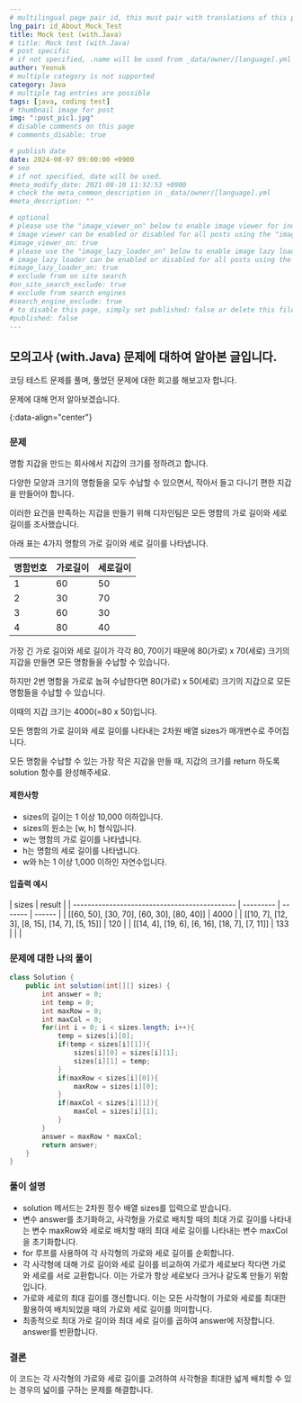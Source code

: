 ```yaml
---
# multilingual page pair id, this must pair with translations of this page. (This name must be unique)
lng_pair: id_About_Mock_Test
title: Mock test (with.Java)
# title: Mock test (with.Java)
# post specific
# if not specified, .name will be used from _data/owner/[language].yml
author: Yeonuk
# multiple category is not supported
category: Java
# multiple tag entries are possible
tags: [java, coding test]
# thumbnail image for post
img: ":post_pic1.jpg"
# disable comments on this page
# comments_disable: true

# publish date
date: 2024-08-07 09:00:00 +0900
# seo
# if not specified, date will be used.
#meta_modify_date: 2021-08-10 11:32:53 +0900
# check the meta_common_description in _data/owner/[language].yml
#meta_description: ""

# optional
# please use the "image_viewer_on" below to enable image viewer for individual pages or posts (_posts/ or [language]/_posts folders).
# image viewer can be enabled or disabled for all posts using the "image_viewer_posts: true" setting in _data/conf/main.yml.
#image_viewer_on: true
# please use the "image_lazy_loader_on" below to enable image lazy loader for individual pages or posts (_posts/ or [language]/_posts folders).
# image lazy loader can be enabled or disabled for all posts using the "image_lazy_loader_posts: true" setting in _data/conf/main.yml.
#image_lazy_loader_on: true
# exclude from on site search
#on_site_search_exclude: true
# exclude from search engines
#search_engine_exclude: true
# to disable this page, simply set published: false or delete this file
#published: false
---
```


<!-- outline-start -->

## 모의고사 (with.Java) 문제에 대하여 알아본 글입니다.

코딩 테스트 문제를 풀며, 풀었던 문제에 대한 회고를 해보고자 합니다.

문제에 대해 먼저 알아보겠습니다.

{:data-align="center"}

<!-- outline-end -->

### 문제

명함 지갑을 만드는 회사에서 지갑의 크기를 정하려고 합니다.

다양한 모양과 크기의 명함들을 모두 수납할 수 있으면서, 작아서 들고 다니기 편한 지갑을 만들어야 합니다.

이러한 요건을 만족하는 지갑을 만들기 위해 디자인팀은 모든 명함의 가로 길이와 세로 길이를 조사했습니다.

아래 표는 4가지 명함의 가로 길이와 세로 길이를 나타냅니다.

| 명함번호 | 가로길이 | 세로길이 |
| -------- | -------- | -------- |
| 1        | 60       | 50       |
| 2        | 30       | 70       |
| 3        | 60       | 30       |
| 4        | 80       | 40       |

가장 긴 가로 길이와 세로 길이가 각각 80, 70이기 때문에 80(가로) x 70(세로) 크기의 지갑을 만들면 모든 명함들을 수납할 수 있습니다.

하지만 2번 명함을 가로로 눕혀 수납한다면 80(가로) x 50(세로) 크기의 지갑으로 모든 명함들을 수납할 수 있습니다.

이때의 지갑 크기는 4000(=80 x 50)입니다.

모든 명함의 가로 길이와 세로 길이를 나타내는 2차원 배열 sizes가 매개변수로 주어집니다.

모든 명함을 수납할 수 있는 가장 작은 지갑을 만들 때, 지갑의 크기를 return 하도록 solution 함수를 완성해주세요.

#### 제한사항

- sizes의 길이는 1 이상 10,000 이하입니다.
- sizes의 원소는 [w, h] 형식입니다.
- w는 명함의 가로 길이를 나타냅니다.
- h는 명함의 세로 길이를 나타냅니다.
- w와 h는 1 이상 1,000 이하인 자연수입니다.

#### 입출력 예시

| sizes                                         | result    |
| --------------------------------------------- | --------- | ------- | ------ |
| [[60, 50], [30, 70], [60, 30], [80, 40]]      | 4000      |
| [[10, 7], [12, 3], [8, 15], [14, 7], [5, 15]] | 120       |
| [[14, 4], [19, 6], [6, 16], [18, 7], [7, 11]] | 133       |
| <!--                                          | start_num | end_num | result |
| ---------                                     | -------   | ------  |
| 10                                            | 3         | 0       | -->    |

### 문제에 대한 나의 풀이

```java
class Solution {
    public int solution(int[][] sizes) {
        int answer = 0;
        int temp = 0;
        int maxRow = 0;
        int maxCol = 0;
        for(int i = 0; i < sizes.length; i++){
            temp = sizes[i][0];
            if(temp < sizes[i][1]){
                sizes[i][0] = sizes[i][1];
                sizes[i][1] = temp;
            }
            if(maxRow < sizes[i][0]){
                maxRow = sizes[i][0];
            }
            if(maxCol < sizes[i][1]){
                maxCol = sizes[i][1];
            }
        }
        answer = maxRow * maxCol;
        return answer;
    }
}
```

### 풀이 설명

- solution 메서드는 2차원 정수 배열 sizes를 입력으로 받습니다.
- 변수 answer를 초기화하고, 사각형을 가로로 배치할 때의 최대 가로 길이를 나타내는 변수 maxRow와 세로로 배치할 때의 최대 세로 길이를 나타내는 변수 maxCol을 초기화합니다.
- for 루프를 사용하여 각 사각형의 가로와 세로 길이를 순회합니다.
- 각 사각형에 대해 가로 길이와 세로 길이를 비교하여 가로가 세로보다 작다면 가로와 세로를 서로 교환합니다. 이는 가로가 항상 세로보다 크거나 같도록 만들기 위함입니다.
- 가로와 세로의 최대 길이를 갱신합니다. 이는 모든 사각형이 가로와 세로를 최대한 활용하여 배치되었을 때의 가로와 세로 길이를 의미합니다.
- 최종적으로 최대 가로 길이와 최대 세로 길이를 곱하여 answer에 저장합니다.
  answer를 반환합니다.

### 결론

이 코드는 각 사각형의 가로와 세로 길이를 고려하여 사각형을 최대한 넓게 배치할 수 있는 경우의 넓이를 구하는 문제를 해결합니다.
